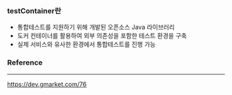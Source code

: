 ### testContainer란
- 통합테스트를 지원하기 위해 개발된 오픈소스 Java 라이브러리
- 도커 컨테이너를 활용하여 외부 의존성을 포함한 테스트 환경을 구축
- 실제 서비스와 유사한 환경에서 통합테스트를 진행 가능

### Reference
---
https://dev.gmarket.com/76